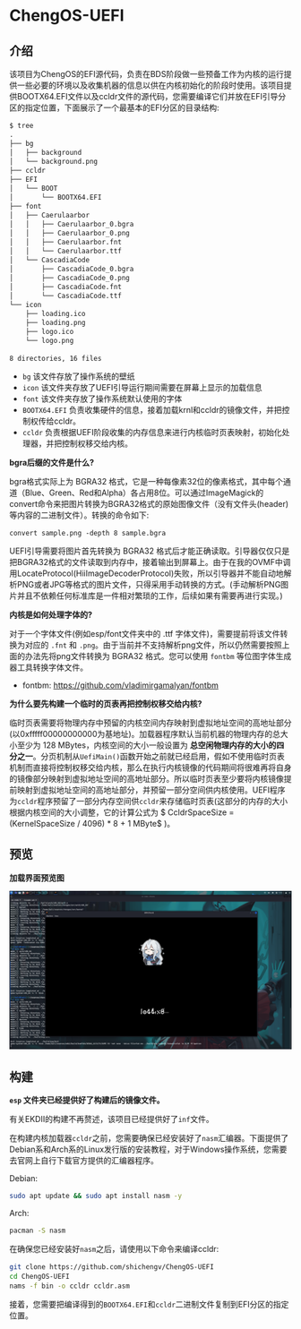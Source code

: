 # ChengOS-UEFI 

## 介绍

该项目为ChengOS的EFI源代码，负责在BDS阶段做一些预备工作为内核的运行提供一些必要的环境以及收集机器的信息以供在内核初始化的阶段时使用。该项目提供BOOTX64.EFI文件以及ccldr文件的源代码，您需要编译它们并放在EFI引导分区的指定位置，下面展示了一个最基本的EFI分区的目录结构:
```
$ tree         
.
├── bg
│   ├── background
│   └── background.png
├── ccldr
├── EFI
│   └── BOOT
│       └── BOOTX64.EFI
├── font
│   ├── Caerulaarbor
│   │   ├── Caerulaarbor_0.bgra
│   │   ├── Caerulaarbor_0.png
│   │   ├── Caerulaarbor.fnt
│   │   └── Caerulaarbor.ttf
│   └── CascadiaCode
│       ├── CascadiaCode_0.bgra
│       ├── CascadiaCode_0.png
│       ├── CascadiaCode.fnt
│       └── CascadiaCode.ttf
└── icon
    ├── loading.ico
    ├── loading.png
    ├── logo.ico
    └── logo.png

8 directories, 16 files
```
- `bg` 该文件存放了操作系统的壁纸
- `icon` 该文件夹存放了UEFI引导运行期间需要在屏幕上显示的加载信息
- `font` 该文件夹存放了操作系统默认使用的字体
- `BOOTX64.EFI` 负责收集硬件的信息，接着加载krnl和ccldr的镜像文件，并把控制权传给ccldr。
- `ccldr` 负责根据UEFI阶段收集的内存信息来进行内核临时页表映射，初始化处理器，并把控制权移交给内核。

**bgra后缀的文件是什么?**

bgra格式实际上为 BGRA32 格式，它是一种每像素32位的像素格式，其中每个通道（Blue、Green、Red和Alpha）各占用8位。可以通过ImageMagick的convert命令来把图片转换为BGRA32格式的原始图像文件（没有文件头(header)等内容的二进制文件）。转换的命令如下:
```
convert sample.png -depth 8 sample.bgra
```
UEFI引导需要将图片首先转换为 BGRA32 格式后才能正确读取。引导器仅仅只是把BGRA32格式的文件读取到内存中，接着输出到屏幕上。由于在我的OVMF中调用LocateProtocol(HiiImageDecoderProtocol)失败，所以引导器并不能自动地解析PNG或者JPG等格式的图片文件，只得采用手动转换的方式。(手动解析PNG图片并且不依赖任何标准库是一件相对繁琐的工作，后续如果有需要再进行实现。)


**内核是如何处理字体的?**

对于一个字体文件(例如esp/font文件夹中的 .ttf 字体文件)，需要提前将该文件转换为对应的 `.fnt` 和 `.png`。由于当前并不支持解析png文件，所以仍然需要按照上面的办法先将png文件转换为 BGRA32 格式。您可以使用 `fontbm` 等位图字体生成器工具转换字体文件。

- fontbm: https://github.com/vladimirgamalyan/fontbm


**为什么要先构建一个临时的页表再把控制权移交给内核?**

临时页表需要将物理内存中预留的内核空间内存映射到虚拟地址空间的高地址部分(以0xfffff00000000000为基地址)。加载器程序默认当前机器的物理内存的总大小至少为 128 MBytes，内核空间的大小一般设置为 **总空闲物理内存的大小的四分之一**。分页机制从`UefiMain()`函数开始之前就已经启用，假如不使用临时页表机制而直接将控制权移交给内核，那么在执行内核镜像的代码期间将很难再将自身的镜像部分映射到虚拟地址空间的高地址部分。所以临时页表至少要将内核镜像提前映射到虚拟地址空间的高地址部分，并预留一部分空间供内核使用。UEFI程序为`ccldr`程序预留了一部分内存空间供`ccldr`来存储临时页表(这部分的内存的大小根据内核空间的大小调整，它的计算公式为 $ CcldrSpaceSize = (KernelSpaceSize / 4096) * 8 + 1 MByte$ )。

## 预览

**加载界面预览图**

![Alt text](<./img/sample.png>)

## 构建

**`esp` 文件夹已经提供好了构建后的镜像文件。**

有关EKDⅡ的构建不再赘述，该项目已经提供好了`inf`文件。

在构建内核加载器`ccldr`之前，您需要确保已经安装好了`nasm`汇编器。下面提供了Debian系和Arch系的Linux发行版的安装教程，对于Windows操作系统，您需要去官网上自行下载官方提供的汇编器程序。

Debian:
```bash
sudo apt update && sudo apt install nasm -y
```

Arch:
```bash
pacman -S nasm
```

在确保您已经安装好`nasm`之后，请使用以下命令来编译ccldr:
```bash
git clone https://github.com/shichengv/ChengOS-UEFI
cd ChengOS-UEFI
nams -f bin -o ccldr ccldr.asm
```

接着，您需要把编译得到的`BOOTX64.EFI`和`ccldr`二进制文件复制到EFI分区的指定位置。
